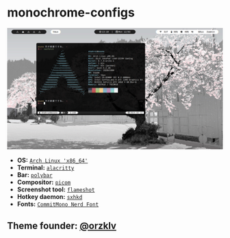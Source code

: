 # monochrome-configs
![""](screenshot.png)

- **OS:** [`Arch Linux 'x86_64'`](https://archlinux.org/)
- **Terminal:** [`alacritty`](https://github.com/alacritty/alacritty)
- **Bar:** [`polybar`](https://github.com/polybar/polybar)
- **Compositor:** [`picom`](https://github.com/yshui/picom)
- **Screenshot tool:** [`flameshot`](https://flameshot.org)
- **Hotkey daemon:** [`sxhkd`](https://github.com/baskerville/sxhkd)
- **Fonts:** [`CommitMono Nerd Font`](https://www.nerdfonts.com/font-downloads)

## Theme founder: [@orzklv](https://github.com/orzklv)
